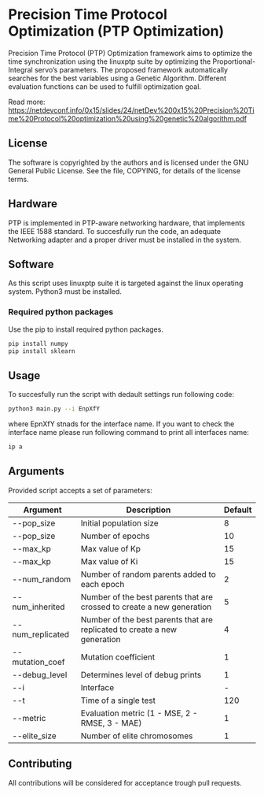 # Precision Time Protocol Optimization (PTP Optimization)

Precision Time Protocol (PTP) Optimization framework aims to optimize the time synchronization using the linuxptp suite by optimizing the Proportional-Integral servo’s parameters. The proposed framework automatically searches for the best variables using a Genetic Algorithm. Different evaluation functions can be used to fulfill optimization goal.

Read more: https://netdevconf.info/0x15/slides/24/netDev%200x15%20Precision%20Time%20Protocol%20optimization%20using%20genetic%20algorithm.pdf

## License

The software is copyrighted by the authors and is licensed under the GNU General Public License. See the file, COPYING, for details of the license terms.

## Hardware

PTP is implemented in PTP-aware networking hardware, that implements the IEEE 1588 standard. To succesfully run the code, an adequate Networking adapter and a proper driver must be installed in the system.

## Software

As this script uses linuxptp suite it is targeted against the linux operating system. Python3 must be installed.

### Required python packages

Use the pip to install required python packages.

```bash
pip install numpy
pip install sklearn
```

## Usage

To succesfully run the script with dedault settings run following code:

```bash
python3 main.py --i EnpXfY
```
where EpnXfY stnads for the interface name. If you want to check the interface name please run following command to print all interfaces name:

```bash
ip a
```

## Arguments

Provided script accepts a set of parameters:

| **Argument**		| **Description**								| Default |
| --------------------- | --------------------------------------------- 				| ------- |
| --pop_size		| Initial population size							| 8	  |
| --pop_size		| Number of epochs								| 10	  |
| --max_kp		| Max value of Kp								| 15	  |
| --max_kp		| Max value of Ki								| 15  	  |
| --num_random		| Number of random parents added to each epoch					| 2	  |
| --num_inherited	| Number of the best parents that are crossed to create a new generation	| 5	  |
| --num_replicated	| Number of the best parents that are replicated to create a new generation 	| 4	  |
| --mutation_coef	| Mutation coefficient								| 1	  |
| --debug_level		| Determines level of debug prints						| 1	  |
| --i			| Interface									| -	  |
| --t			| Time of a single test								| 120	  |
| --metric		| Evaluation metric (1 - MSE, 2 - RMSE, 3 - MAE)				| 1	  |
| --elite_size		| Number of elite chromosomes							| 1	  |

## Contributing

All contributions will be considered for acceptance trough pull requests. 
